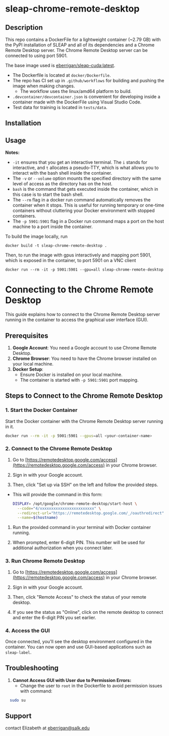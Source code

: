 # sleap-chrome-remote-desktop

## Description
This repo contains a DockerFile for a lightweight container (~2.79 GB) with the PyPI installation of SLEAP and all of its dependencies and a Chrome Remote Desktop server. The Chrome Remote Desktop server can be connected to using port 5901.

The base image used is [eberrigan/sleap-cuda:latest](https://hub.docker.com/layers/eberrigan/sleap-cuda/latest/images/sha256-9cc93c86cc60d0f8e357bf58c2901d9b29a509c70ae16ed90ea56ac6d33418e7?context=repo).

- The Dockerfile is located at `docker/Dockerfile`.
- The repo has CI set up in `.github/workflows` for building and pushing the image when making changes.
  - The workflow uses the linux/amd64 platform to build. 
- `.devcontainer/devcontainer.json` is convenient for developing inside a container made with the DockerFile using Visual Studio Code.
- Test data for training is located in `tests/data`.

## Installation

## Usage

**Notes:**

- `-it` ensures that you get an interactive terminal. The `i` stands for interactive, and `t` allocates a pseudo-TTY, which is what allows you to interact with the bash shell inside the container.
- The `-v` or `--volume` option mounts the specified directory with the same level of access as the directory has on the host.
- `bash` is the command that gets executed inside the container, which in this case is to start the bash shell.
- The `--rm` flag in a docker run command automatically removes the container when it stops. This is useful for running temporary or one-time containers without cluttering your Docker environment with stopped containers.
- The `-p 5901:5901` flag in a Docker run command maps a port on the host machine to a port inside the container.

To build the image locally, run

```
docker build -t sleap-chrome-remote-desktop .
```

Then, to run the image with gpus interactively and mapping port 5901, which is exposed in the container, to port 5901 on a VNC client

```
docker run --rm -it -p 5901:5901 --gpu=all sleap-chrome-remote-desktop
```

# Connecting to the Chrome Remote Desktop

This guide explains how to connect to the Chrome Remote Desktop server running in the container to access the graphical user interface (GUI).

## Prerequisites

1. **Google Account**: You need a Google account to use Chrome Remote Desktop.
2. **Chrome Browser**: You need to have the Chrome browser installed on your local machine.
3. **Docker Setup**: 
   - Ensure Docker is installed on your local machine.
   - The container is started with `-p 5901:5901` port mapping.

## Steps to Connect to the Chrome Remote Desktop

### 1. Start the Docker Container

Start the Docker container with the Chrome Remote Desktop server running in it.

```bash
docker run --rm -it -p 5901:5901 --gpus=all <your-container-name>
```

### 2. Connect to the Chrome Remote Desktop

1. Go to [https://remotedesktop.google.com/access](https://remotedesktop.google.com/access) in your Chrome browser.

2. Sign in with your Google account.

3. Then, click "Set up via SSH" on the left and follow the provided steps.
- This will provide the command in this form: 
  ```bash
  DISPLAY= /opt/google/chrome-remote-desktop/start-host \
    --code="4/xxxxxxxxxxxxxxxxxxxxxxxx" \
    --redirect-url="https://remotedesktop.google.com/_/oauthredirect" \
    --name=$(hostname)
  ```

1. Run the provided command in your terminal with Docker container running.

2. When prompted, enter 6-digit PIN. This number will be used for additional authorization when you connect later.

### 3. Run Chrome Remote Desktop

1. Go to [https://remotedesktop.google.com/access](https://remotedesktop.google.com/access) in your Chrome browser.

2. Sign in with your Google account.

3. Then, click "Remote Access" to check the status of your remote desktop.

4. If you see the status as "Online", click on the remote desktop to connect and enter the 6-digit PIN you set earlier.

### 4. Access the GUI

Once connected, you'll see the desktop environment configured in the container. You can now open and use GUI-based applications such as `sleap-label`.

## Troubleshooting

1. **Cannot Access GUI with User due to Permission Errors:**
   - Change the user to `root` in the Dockerfile to avoid permission issues with command: 
```bash
  sudo su
```

## Support
contact Elizabeth at eberrigan@salk.edu